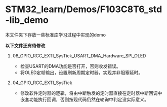 # STM32_learn/Demos/F103C8T6_std-lib_demo

本文件夹下存放一些标准库学习过程中实现的demo

**以下文件还有待修改**

1. 08_GPIO_RCC_EXTI_SysTick_USART_DMA_Hardware_SPI_OLED
    - 检查USART的DMA功能是否打开，否则收发错误。
    - 将OLED定帧输出，设置刷新周期定时器，实现并非阻塞延时。

2. 04_GPIO_RCC_EXTI_SysTick
    - 修改软件定时器的逻辑，将由中断触发的定时器直接在定时器中断回调中嵌套功能执行回调，否则按现代码仍然在轮询中判定没实际意义。

